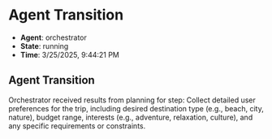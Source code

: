 # Agent Transition

- **Agent**: orchestrator
- **State**: running
- **Time**: 3/25/2025, 9:44:21 PM

## Agent Transition

Orchestrator received results from planning for step: Collect detailed user preferences for the trip, including desired destination type (e.g., beach, city, nature), budget range, interests (e.g., adventure, relaxation, culture), and any specific requirements or constraints.

